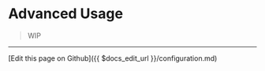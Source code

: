 # Advanced Usage

> WIP


-------------------------------
[Edit this page on Github]({{ $docs_edit_url }}/configuration.md)
